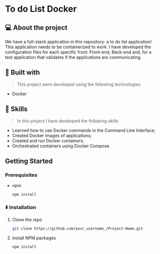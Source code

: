 # To do List Docker

## 💻 About the project

We have a full-stack application in this repository: a to do list application! This application needs to be containerized to work. I have developed the configuration files for each specific front: Front-end, Back-end and, for a test application that validates if the applications are communicating.


## 🚀 Built with
> This project were developed using the following technologies

- Docker

## 📌 Skills

>In this project I have developed the following skills

- Learned how to use Docker commands in the Command Line Interface;
- Created Docker images of applications;
- Created and run Docker containers;
- Orchestrated containers using Docker Compose.


<!-- GETTING STARTED -->
## Getting Started

### Prerequisites

* npm
  ```sh
  npm install
  ```

###  ⬇️ Installation

1. Clone the repo
   ```sh
   git clone https://github.com/your_username_/Project-Name.git
   ```
2. Install NPM packages
   ```sh
   npm install
   ```
